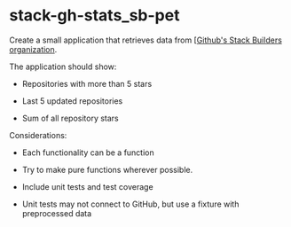 # stack-gh-stats_sb-pet

Create a small application that retrieves data from [[Github\'s Stack
Builders organization](https://github.com/stackbuilders).

The application should show:

- Repositories with more than 5 stars

- Last 5 updated repositories

- Sum of all repository stars

Considerations:

- Each functionality can be a function

- Try to make pure functions wherever possible.

- Include unit tests and test coverage

- Unit tests may not connect to GitHub, but use a fixture with preprocessed data